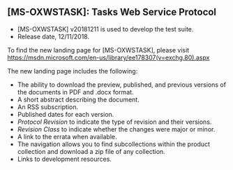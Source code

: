 ## [MS-OXWSTASK]: Tasks Web Service Protocol
- [MS-OXWSTASK] v20181211 is used to develop the test suite.
- Release date, 12/11/2018.

To find the new landing page for [MS-OXWSTASK], please visit https://msdn.microsoft.com/en-us/library/ee178307(v=exchg.80).aspx

The new landing page includes the following:
- The ability to download the preview, published, and previous versions of the documents in PDF and .docx format.
- A short abstract describing the document.
- An RSS subscription.
- Published dates for each version.
- *Protocol Revision* to indicate the type of revision and their versions.
- *Revision Class* to indicate whether the changes were major or minor.
- A link to the errata when available.
- The navigation allows you to find subcollections within the product collection and download a zip file of any collection.
- Links to development resources.